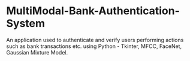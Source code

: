 # MultiModal-Bank-Authentication-System

An application used to authenticate and verify users performing actions such as bank transactions etc. 
using Python - Tkinter, MFCC, FaceNet, Gaussian Mixture Model.

